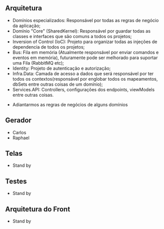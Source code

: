 ## Arquitetura
- Domínios especializados: Responsável por todas as regras de negócio da aplicação;
- Domínio "Core" (SharedKernel): Responsável por guardar todas as classes e interfaces que são comuns a todos os projetos;
- Inversion of Control (IoC): Projeto para organizar todas as injeções de dependencia de todos os projetos;
- Bus: Fila em memória (Atualmente responsável por enviar comandos e eventos em memória), futuramente pode ser melhorado para suportar uma Fila (RabbitMQ etc);
- Identity: Projeto de autenticação e autorização;
- Infra.Data: Camada de acesso a dados que será responsável por ter todos os contextos(responsável por englobar todos os mapeamentos, dbSets entre outras coisas de um domínio);
- Services.API: Controllers, configurações dos endpoints, viewModels entre outras coisas.

* Adiantarmos as regras de negócios de alguns domínios

## Gerador
- Carlos
- Raphael 

## Telas
- Stand by

## Testes
- Stand by

## Arquitetura do Front
- Stand by